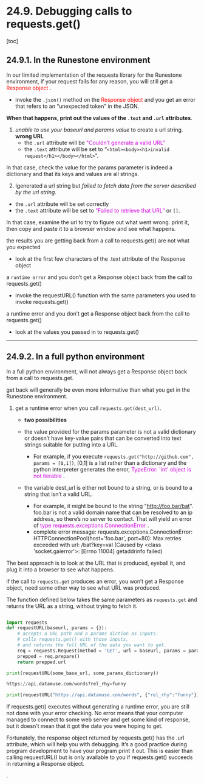 
# 24.9. Debugging calls to requests.get()

[toc]

## 24.9.1. In the Runestone environment

In our limited implementation of the requests library for the Runestone environment, if your request fails for any reason, you will still get a <font color=red> Response object </font>.
- invoke the `.json()` method on the <font color=red> Response object </font> and you get an error that refers to an “unexpected token” in the JSON.

**When that happens, print out the values of the `.text` and `.url` attributes**.

1. *unable to use your baseurl and params value* to create a url string. **wrong URL**
    - the `.url` attribute will be <font color=dpurple> "Couldn’t generate a valid URL” </font>
    - the `.text` attribute will be set to “`<html><body><h1>invalid request</h1></body></html>`”.

In that case, check the value for the params parameter is indeed a dictionary and that its keys and values are all strings.

2. Igenerated a url string but *failed to fetch data from the server described by the url string*.
- the `.url` attribute will be set correctly
- the `.text` attribute will be set to <font color=dpurple> “Failed to retrieve that URL” </font> or `[]`.

In that case, examine the url to try to figure out what went wrong. print it, then copy and paste it to a browser window and see what happens.

the results you are getting back from a call to requests.get() are not what you expected
- look at the first few characters of the .text attribute of the Response object

a `runtime error` and you don’t get a Response object back from the call to requests.get()
- invoke the requestURL() function with the same parameters you used to invoke requests.get()

a runtime error and you don’t get a Response object back from the call to requests.get()
- look at the values you passed in to requests.get()

---

## 24.9.2. In a full python environment

In a full python environment, will not always get a Response object back from a call to requests.get.

get back will generally be even more informative than what you get in the Runestone environment.

1. get a <fonr color=red> runtime error </font> when you call `requests.get(dest_url)`.
    - **two possibilities**

    - the value provided for the params parameter is not a valid dictionary or doesn’t have key-value pairs that can be converted into text strings suitable for putting into a URL.
      - For example, if you execute `requests.get("http://github.com", params = [0,1])`, [0,1] is a list rather than a dictionary and the python interpreter generates the error, <font color=dpurple>  TypeError: 'int' object is not iterable </font>.

    - the variable dest_url is either not bound to a string, or is bound to a string that isn’t a valid URL.
      - For example, it might be bound to the string "http://foo.bar/bat". foo.bar is not a valid domain name that can be resolved to an ip address, so there’s no server to contact. That will yield an error of <font color=dpurple>  type requests.exceptions.ConnectionError </font>.
      - complete error message: requests.exceptions.ConnectionError: HTTPConnectionPool(host='foo.bar', port=80): Max retries exceeded with url: /bat?key=val (Caused by <class 'socket.gaierror'>: [Errno 11004] getaddrinfo failed)


The best approach is to look at the URL that is produced, eyeball it, and plug it into a browser to see what happens.

if the call to `requests.get` produces an error, you won’t get a Response object, need some other way to see what URL was produced.

The function defined below takes the same parameters as `requests.get` and returns the URL as a string, without trying to fetch it.

```py

import requests
def requestURL(baseurl, params = {}):
    # accepts a URL path and a params diction as inputs.
    # calls requests.get() with those inputs,
    # and returns the full URL of the data you want to get.
    req = requests.Request(method = 'GET', url = baseurl, params = params)
    prepped = req.prepare()
    return prepped.url

print(requestURL(some_base_url, some_params_dictionary))

https://api.datamuse.com/words?rel_rhy=funny

print(requestURL("https://api.datamuse.com/words", {"rel_rhy":"funny"}) )

```

If requests.get() executes without generating a runtime error, you are still not done with your error checking. No error means that your computer managed to connect to some web server and get some kind of response, but it doesn’t mean that it got the data you were hoping to get.

Fortunately, the response object returned by requests.get() has the .url attribute, which will help you with debugging. It’s a good practice during program development to have your program print it out. This is easier than calling requestURL() but is only available to you if requests.get() succeeds in returning a Response object.































.
